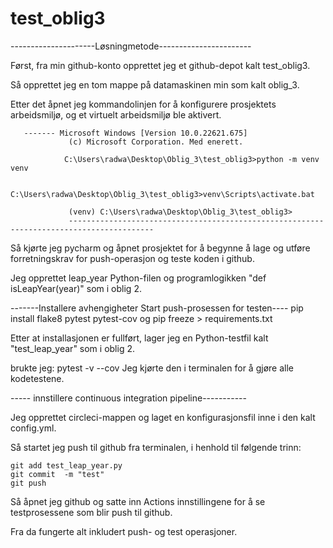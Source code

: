 # test_oblig3
---------------------Løsningmetode-----------------------

Først, fra min github-konto opprettet jeg et github-depot kalt test_oblig3.

Så opprettet jeg en tom mappe på datamaskinen min som kalt oblig_3.

Etter det åpnet jeg kommandolinjen for å konfigurere prosjektets arbeidsmiljø, og et virtuelt arbeidsmiljø ble aktivert.

       ------- Microsoft Windows [Version 10.0.22621.675]
                 (c) Microsoft Corporation. Med enerett.

                C:\Users\radwa\Desktop\Oblig_3\test_oblig3>python -m venv venv

                C:\Users\radwa\Desktop\Oblig_3\test_oblig3>venv\Scripts\activate.bat

                 (venv) C:\Users\radwa\Desktop\Oblig_3\test_oblig3>
                 -----------------------------------------------------------------------------------------

Så kjørte jeg pycharm og åpnet prosjektet for å begynne å lage og utføre forretningskrav for push-operasjon og teste koden i github.

Jeg opprettet leap_year Python-filen og programlogikken "def isLeapYear(year)" som i oblig 2.

-------Installere avhengigheter Start push-prosessen for testen----
  pip install flake8 pytest pytest-cov
og 
  pip freeze > requirements.txt
  
Etter at installasjonen er fullført, lager jeg en Python-testfil kalt "test_leap_year" som i oblig 2.

brukte jeg:
  pytest -v --cov
Jeg kjørte den i terminalen for å gjøre alle kodetestene.

----- innstillere continuous integration pipeline-----------

Jeg opprettet circleci-mappen og laget en konfigurasjonsfil inne i den kalt config.yml.

Så startet jeg push til github fra terminalen, i henhold til følgende trinn:

    git add test_leap_year.py
    git commit  -m "test" 
    git push
    
Så åpnet jeg github og satte inn Actions innstillingene for å se testprosessene som blir push til github.

Fra da fungerte alt inkludert push- og test operasjoner.

    

